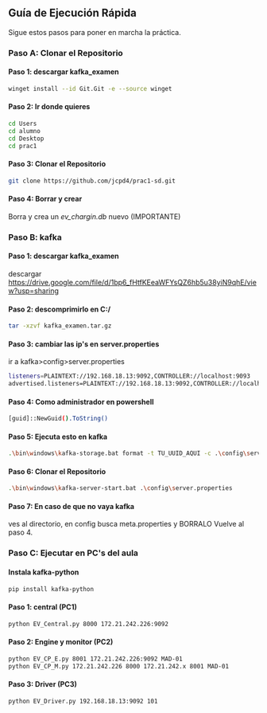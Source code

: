 ## Guía de Ejecución Rápida

Sigue estos pasos para poner en marcha la práctica.

### Paso A: Clonar el Repositorio

#### Paso 1: descargar kafka_examen
```bash
winget install --id Git.Git -e --source winget
```

#### Paso 2: Ir donde quieres
```bash
cd Users
cd alumno
cd Desktop
cd prac1
```

#### Paso 3: Clonar el Repositorio
```bash
git clone https://github.com/jcpd4/prac1-sd.git
```
#### Paso 4: Borrar y crear
Borra y crea un *ev_chargin.db* nuevo (IMPORTANTE)


### Paso B: kafka

#### Paso 1: descargar kafka_examen
descargar https://drive.google.com/file/d/1bp6_fHtfKEeaWFYsQZ6hb5u38yiN9qhE/view?usp=sharing

#### Paso 2: descomprimirlo en C:/
```bash
tar -xzvf kafka_examen.tar.gz
```

#### Paso 3: cambiar las ip's en server.properties
ir a kafka>config>server.properties

```bash
listeners=PLAINTEXT://192.168.18.13:9092,CONTROLLER://localhost:9093
advertised.listeners=PLAINTEXT://192.168.18.13:9092,CONTROLLER://localhost:9093
```

#### Paso 4: Como administrador en powershell
```bash
[guid]::NewGuid().ToString()
```

#### Paso 5: Ejecuta esto en kafka
```bash
.\bin\windows\kafka-storage.bat format -t TU_UUID_AQUI -c .\config\server.properties
```

#### Paso 6: Clonar el Repositorio
```bash
.\bin\windows\kafka-server-start.bat .\config\server.properties
```


#### Paso 7: En caso de que no vaya kafka
ves al directorio, en config busca meta.properties y BORRALO
Vuelve al paso 4.


### Paso C: Ejecutar en PC's del aula

#### Instala kafka-python
```bash
pip install kafka-python
```

#### Paso 1: central (PC1)
```bash
python EV_Central.py 8000 172.21.242.226:9092
```

#### Paso 2: Engine y monitor (PC2)
```bash
python EV_CP_E.py 8001 172.21.242.226:9092 MAD-01
python EV_CP_M.py 172.21.242.226 8000 172.21.242.x 8001 MAD-01
```

#### Paso 3: Driver (PC3)
```bash
python EV_Driver.py 192.168.18.13:9092 101
```
